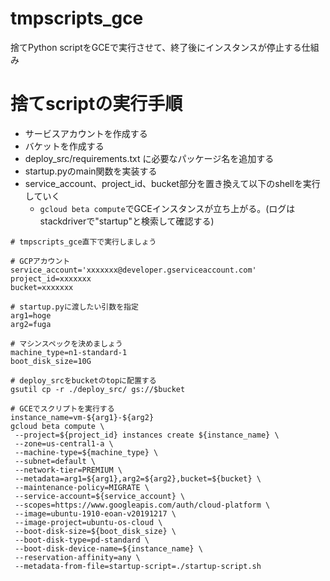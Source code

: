 # tmpscripts_gce
捨てPython scriptをGCEで実行させて、終了後にインスタンスが停止する仕組み

# 捨てscriptの実行手順

- サービスアカウントを作成する
- バケットを作成する
- deploy_src/requirements.txt に必要なパッケージ名を追加する
- startup.pyのmain関数を実装する
- service_account、project_id、bucket部分を置き換えて以下のshellを実行していく
    - `gcloud beta compute`でGCEインスタンスが立ち上がる。(ログはstackdriverで"startup"と検索して確認する)

``` {bash}
# tmpscripts_gce直下で実行しましょう

# GCPアカウント
service_account='xxxxxxx@developer.gserviceaccount.com'
project_id=xxxxxxx
bucket=xxxxxxx

# startup.pyに渡したい引数を指定
arg1=hoge
arg2=fuga

# マシンスペックを決めましょう
machine_type=n1-standard-1
boot_disk_size=10G

# deploy_srcをbucketのtopに配置する
gsutil cp -r ./deploy_src/ gs://$bucket

# GCEでスクリプトを実行する
instance_name=vm-${arg1}-${arg2}
gcloud beta compute \
 --project=${project_id} instances create ${instance_name} \
 --zone=us-central1-a \
 --machine-type=${machine_type} \
 --subnet=default \
 --network-tier=PREMIUM \
 --metadata=arg1=${arg1},arg2=${arg2},bucket=${bucket} \
 --maintenance-policy=MIGRATE \
 --service-account=${service_account} \
 --scopes=https://www.googleapis.com/auth/cloud-platform \
 --image=ubuntu-1910-eoan-v20191217 \
 --image-project=ubuntu-os-cloud \
 --boot-disk-size=${boot_disk_size} \
 --boot-disk-type=pd-standard \
 --boot-disk-device-name=${instance_name} \
 --reservation-affinity=any \
 --metadata-from-file=startup-script=./startup-script.sh
```